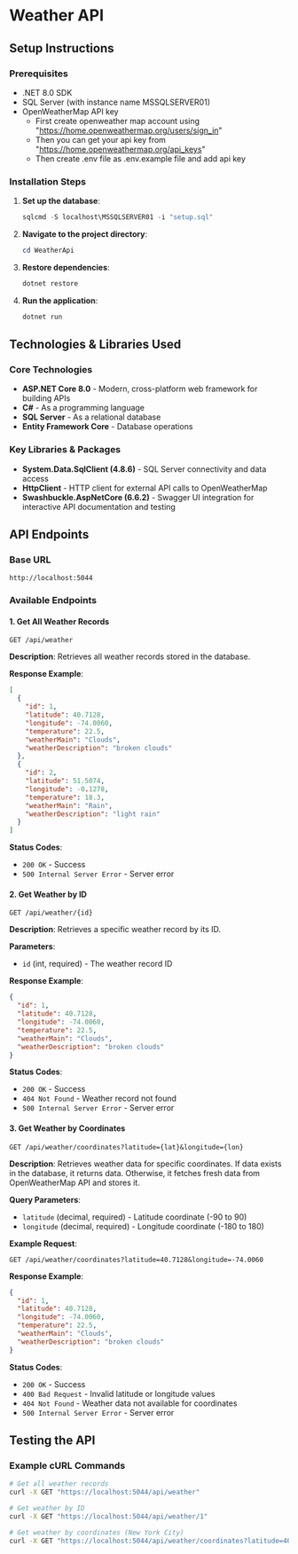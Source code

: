 # Weather API

## Setup Instructions

### Prerequisites
- .NET 8.0 SDK
- SQL Server (with instance name MSSQLSERVER01)
- OpenWeatherMap API key
    - First create openweather map account using "https://home.openweathermap.org/users/sign_in"
    - Then you can get your api key from "https://home.openweathermap.org/api_keys" 
    - Then create .env file as .env.example file and add api key

### Installation Steps

1. **Set up the database**:
   ```powershell
   sqlcmd -S localhost\MSSQLSERVER01 -i "setup.sql"
   ```

2. **Navigate to the project directory**:
   ```powershell
   cd WeatherApi
   ```

3. **Restore dependencies**:
   ```powershell
   dotnet restore
   ```

4. **Run the application**:
   ```powershell
   dotnet run
   ```
  
## Technologies & Libraries Used

### Core Technologies
- **ASP.NET Core 8.0** - Modern, cross-platform web framework for building APIs
- **C#** - As a programming language
- **SQL Server** - As a relational database
- **Entity Framework Core** - Database operations

### Key Libraries & Packages
- **System.Data.SqlClient (4.8.6)** - SQL Server connectivity and data access
- **HttpClient** - HTTP client for external API calls to OpenWeatherMap
- **Swashbuckle.AspNetCore (6.6.2)** - Swagger UI integration for interactive API documentation and testing

## API Endpoints

### Base URL
`http://localhost:5044`

### Available Endpoints

#### 1. Get All Weather Records
```
GET /api/weather
```
**Description**: Retrieves all weather records stored in the database.

**Response Example**:
```json
[
  {
    "id": 1,
    "latitude": 40.7128,
    "longitude": -74.0060,
    "temperature": 22.5,
    "weatherMain": "Clouds",
    "weatherDescription": "broken clouds"
  },
  {
    "id": 2,
    "latitude": 51.5074,
    "longitude": -0.1278,
    "temperature": 18.3,
    "weatherMain": "Rain",
    "weatherDescription": "light rain"
  }
]
```

**Status Codes**:
- `200 OK` - Success
- `500 Internal Server Error` - Server error

#### 2. Get Weather by ID
```
GET /api/weather/{id}
```
**Description**: Retrieves a specific weather record by its ID.

**Parameters**:
- `id` (int, required) - The weather record ID

**Response Example**:
```json
{
  "id": 1,
  "latitude": 40.7128,
  "longitude": -74.0060,
  "temperature": 22.5,
  "weatherMain": "Clouds",
  "weatherDescription": "broken clouds"
}
```

**Status Codes**:
- `200 OK` - Success
- `404 Not Found` - Weather record not found
- `500 Internal Server Error` - Server error

#### 3. Get Weather by Coordinates
```
GET /api/weather/coordinates?latitude={lat}&longitude={lon}
```
**Description**: Retrieves weather data for specific coordinates. If data exists in the database, it returns data. Otherwise, it fetches fresh data from OpenWeatherMap API and stores it.

**Query Parameters**:
- `latitude` (decimal, required) - Latitude coordinate (-90 to 90)
- `longitude` (decimal, required) - Longitude coordinate (-180 to 180)

**Example Request**:
```
GET /api/weather/coordinates?latitude=40.7128&longitude=-74.0060
```

**Response Example**:
```json
{
  "id": 1,
  "latitude": 40.7128,
  "longitude": -74.0060,
  "temperature": 22.5,
  "weatherMain": "Clouds",
  "weatherDescription": "broken clouds"
}
```

**Status Codes**:
- `200 OK` - Success
- `400 Bad Request` - Invalid latitude or longitude values
- `404 Not Found` - Weather data not available for coordinates
- `500 Internal Server Error` - Server error


## Testing the API

### Example cURL Commands

```bash
# Get all weather records
curl -X GET "https://localhost:5044/api/weather"

# Get weather by ID
curl -X GET "https://localhost:5044/api/weather/1"

# Get weather by coordinates (New York City)
curl -X GET "https://localhost:5044/api/weather/coordinates?latitude=40.7128&longitude=-74.0060"
```

